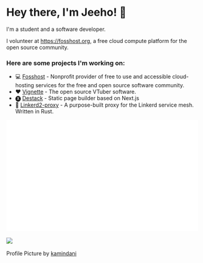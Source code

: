  
# Hey there, I'm Jeeho! 👋
I'm a student and a software developer. 


I  volunteer at https://fosshost.org, a free cloud compute platform for the open source community. 


### Here are some projects I'm working on:
- 💻 [Fosshost](https://fosshost.org) - Nonprofit provider of free to use and accessible cloud-hosting services for the free and open source software community. 
- ❤️  [Vignette](https://vignetteapp.org) - The open source VTuber software.
- 🅧  [Destack](https://github.com/liveduo/destack) - Static page builder based on Next.js
- 🦀  [Linkerd2-proxy](https://github.com/linkerd/linkerd2-proxy) - A purpose-built proxy for the Linkerd service mesh. Written in Rust.

![My GitHub stats](https://github.com/JcdeA/stats/blob/master/generated/overview.svg)


![](https://komarev.com/ghpvc/?username=JcdeA&color=2188ff)

Profile Picture by [kamindani](https://twitter.com/kamindani)
